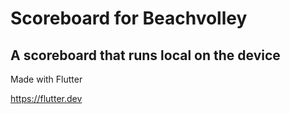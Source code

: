 # Scoreboard for Beachvolley

## A scoreboard that runs local on the device

Made with Flutter

<https://flutter.dev>